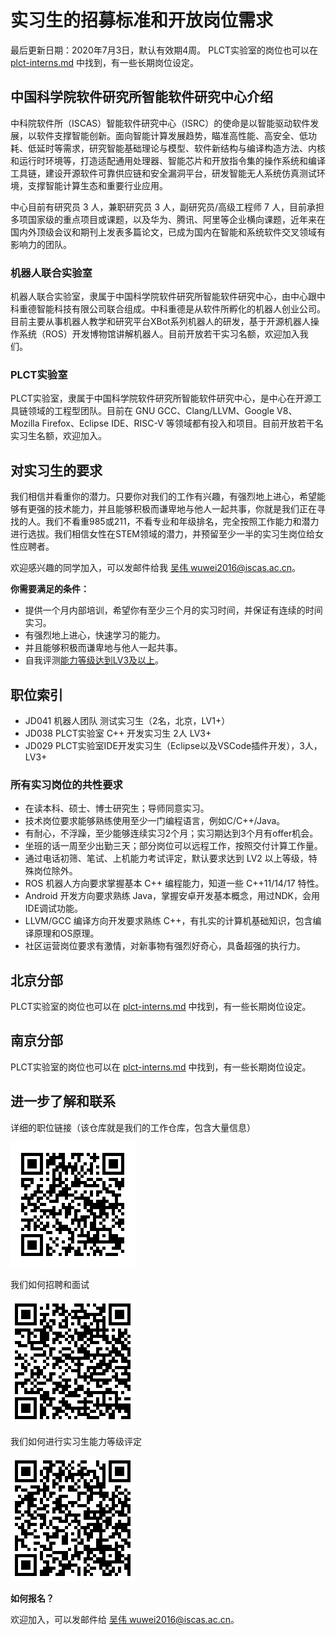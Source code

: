 # 实习生的招募标准和开放岗位需求

最后更新日期：2020年7月3日，默认有效期4周。
PLCT实验室的岗位也可以在 [plct-interns.md](plct-interns.md) 中找到，有一些长期岗位设定。

## 中国科学院软件研究所智能软件研究中心介绍

中科院软件所（ISCAS）智能软件研究中心（ISRC）的使命是以智能驱动软件发展，以软件支撑智能创新。面向智能计算发展趋势，瞄准高性能、高安全、低功耗、低延时等需求，研究智能基础理论与模型、软件新结构与编译构造方法、内核和运行时环境等，打造适配通用处理器、智能芯片和开放指令集的操作系统和编译工具链，建设开源软件可靠供应链和安全漏洞平台，研发智能无人系统仿真测试环境，支撑智能计算生态和重要行业应用。

中心目前有研究员 3 人，兼职研究员 3 人，副研究员/高级工程师 7 人，目前承担多项国家级的重点项目或课题，以及华为、腾讯、阿里等企业横向课题，近年来在国内外顶级会议和期刊上发表多篇论文，已成为国内在智能和系统软件交叉领域有影响力的团队。

### 机器人联合实验室
机器人联合实验室，隶属于中国科学院软件研究所智能软件研究中心，由中心跟中科重德智能科技有限公司联合组成。中科重德是从软件所孵化的机器人创业公司。目前主要从事机器人教学和研究平台XBot系列机器人的研发，基于开源机器人操作系统（ROS）开发博物馆讲解机器人。目前开放若干实习名额，欢迎加入我们。

### PLCT实验室
PLCT实验室，隶属于中国科学院软件研究所智能软件研究中心，是中心在开源工具链领域的工程型团队。目前在 GNU GCC、Clang/LLVM、Google V8、Mozilla Firefox、Eclipse IDE、RISC-V 等领域都有投入和项目。目前开放若干名实习生名额，欢迎加入。

## 对实习生的要求
我们相信并看重你的潜力。只要你对我们的工作有兴趣，有强烈地上进心，希望能够有更强的技术能力，并且能够积极而谦卑地与他人一起共事，你就是我们正在寻找的人。我们不看重985或211，不看专业和年级排名，完全按照工作能力和潜力进行选拔。我们相信女性在STEM领域的潜力，并预留至少一半的实习生岗位给女性应聘者。

欢迎感兴趣的同学加入，可以发邮件给我 [吴伟 wuwei2016@iscas.ac.cn](wuwei2016@iscas.ac.cn)。

**你需要满足的条件：**

- 提供一个月内部培训，希望你有至少三个月的实习时间，并保证有连续的时间实习。
- 有强烈地上进心，快速学习的能力。
- 并且能够积极而谦卑地与他人一起共事。
- 自我评测[能力等级达到LV3及以上](how-do-we-rank-interns.md)。

## 职位索引

- JD041 机器人团队 测试实习生（2名，北京，LV1+）
- JD038 PLCT实验室 C++ 开发实习生 2人 LV3+
- JD029 PLCT实验室IDE开发实习生（Eclipse以及VSCode插件开发），3人，LV3+

### 所有实习岗位的共性要求

- 在读本科、硕士、博士研究生；导师同意实习。
- 技术岗位要求能够熟练使用至少一门编程语言，例如C/C++/Java。
- 有耐心，不浮躁，至少能够连续实习2个月；实习期达到3个月有offer机会。
- 坐班的话一周至少出勤三天；部分岗位可以远程工作，按照交付计算工作量。
- 通过电话初筛、笔试、上机能力考试评定，默认要求达到 LV2 以上等级，特殊岗位除外。
- ROS 机器人方向要求掌握基本 C++ 编程能力，知道一些 C++11/14/17 特性。
- Android 开发方向要求熟练 Java，掌握安卓开发基本概念，用过NDK，会用IDE调试功能。
- LLVM/GCC 编译方向开发要求熟练 C++，有扎实的计算机基础知识，包含编译原理和OS原理。
- 社区运营岗位要求有激情，对新事物有强烈好奇心，具备超强的执行力。

## 北京分部

PLCT实验室的岗位也可以在 [plct-interns.md](plct-interns.md) 中找到，有一些长期岗位设定。

## 南京分部

PLCT实验室的岗位也可以在 [plct-interns.md](plct-interns.md) 中找到，有一些长期岗位设定。

## 进一步了解和联系

详细的职位链接（该仓库就是我们的工作仓库，包含大量信息）

![open-interns.md](images/qrcode-open-interns.png)

我们如何招聘和面试

![how-do-we-interview-interns.md](images/qrcode-how-do-we-interview-interns.png)

我们如何进行实习生能力等级评定

![how-do-we-rank-interns.md](images/qrcode-how-do-we-rank-interns.png)

**如何报名？**

欢迎加入，可以发邮件给 [吴伟 wuwei2016@iscas.ac.cn](wuwei2016@iscas.ac.cn)。

